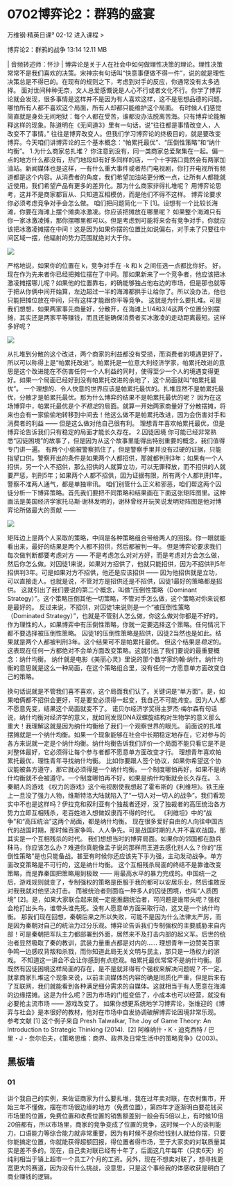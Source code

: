 # 0702博弈论2：群鸦的盛宴


万维钢·精英日课³
02-12
进入课程 >

博弈论2：群鸦的战争
13:14 12.11 MB

| 音频转述师：怀沙 |
博弈论是关于人在社会中如何做理性决策的理论。理性决策常常不是我们喜欢的决策。宋神宗有句话叫“快意事便做不得一件”，说的就是理性决策总是不得已的。在现有的规则之下，考虑到对手的反应，你通常没有太多选择。
面对世间种种无奈，文人总爱感慨说是人心不行或者文化不行。你学了博弈论就会发现，很多事情是这样并不是因为有人喜欢这样，这不是思想品德的问题。哪怕所有人都不喜欢这个局面，所有人却都只能维护这个局面。
有时候人们感觉简直就是身处无间地狱：每个人都在受苦，谁都没办法脱离苦海。只有博弈论能解释这样的现象。陈道明在《无间道3》里有一句话，说“往往都是事情改变人，人改变不了事情。”
往往是博弈改变人。但我们学习博弈论的终极目的，就是要改变博弈。今天咱们讲博弈论的三个基本概念：“帕累托最优”、“压倒性策略”和“纳什均衡”。
1.为什么商家总扎堆？
你注意到没有，同一类商家总爱聚集在一起。偏一点的地方什么都没有，热门地段却有好多同样的店，一个十字路口竟然会有两家加油站。新闻媒体也是这样，一有什么重大事件或者热门电视剧，你打开电视所有频道都是这个内容。从消费者的角度，我们希望加油站更分散一点，让所有人都能就近使用。我们希望产品有更多的差异化。那为什么商家非得扎堆呢？
用博弈论思考，这并不是商家都盲从、只知道互相模仿，而是他们不得不这样。
博弈论要求你必须考虑竞争对手会怎么做。
咱们把问题简化一下 [1]。设想有一个比较长海滩，你要在海滩上摆个摊卖冰激凌。你应该把摊放在哪里呢？
如果整个海滩只有你一家冰激凌摊，那你摆哪里都可以。但是考虑到可能将来会有竞争对手，你就应该把冰激凌摊摆在中间！这是因为如果你摆的位置比如说偏右，对手来了只要往中间区域一摆，他辐射的势力范围就绝对大于你。

![](https://raw.githubusercontent.com/dalong0514/selfstudy/master/图片链接/万维钢/2019199.jpg)

严格地说，如果你的位置在 k，竞争对手在 -k 和 k 之间任选一点都比你好。
好，现在作为先来者你已经把摊位摆在了中间。那如果新来了一个竞争者，他应该把冰激凌摊摆哪儿呢？如果他的位置靠右，的确能够独占他右边的市场，但是那也就等于把从你俩中间开始算，左边超过一半的海滩都拱手让给你了。所以没办法，他也只能把摊位放在中间，只有这样才能跟你平等竞争。
这就是为什么要扎堆。可是我们想想，如果两家事先商量好，分散开，在海滩上1/4和3/4这两个位置分别摆摊，其实还是两家平等赚钱，而且还能确保消费者买冰激凌的走动距离最短。这样多好呢？

![](https://raw.githubusercontent.com/dalong0514/selfstudy/master/图片链接/万维钢/2019200.jpg)

从扎堆到分散的这个改进，两个商家的利益都没有受损，而消费者的境遇更好了，所以可以称得上是“帕累托改进”。帕累托是一位意大利经济学家，帕累托改进的意思是这个改进能在不伤害任何一个人利益的同时，使得至少一个人的境遇变得更好。如果一个局面已经好到没有帕累托改进的余地了，这个局面就叫“帕累托最优”。
一个理想的、令人快意的世界应该是帕累托最优的。扎堆显然不是帕累托最优，分散才是帕累托最优。那为什么博弈的结果不是帕累托最优的呢？
因为在这场博弈中，帕累托最优是个*不稳定*的局面。就算一开始两家商量好了分散摆摊，将来也会有一家偷偷地转移到中间去！他这么做不是帕累托改进，因为会伤害对手和消费者的利益 —— 但是这么做对他自己很有利。
理想青年喜欢帕累托最优，但是博弈论告诉我们只有稳定的局面才能长久存在。
2.囚徒困境
你可能已经非常熟悉“囚徒困境”的故事了，但是因为从这个故事里能得出特别重要的概念，我们值得专门讲一遍。
有两个小偷被警察抓住了，但是警察手里并没有过硬的证据，只能指望口供。警察开出的条件是如果两个人都招供，那就都判刑3年；如果有一个人招供，另一个人不招供，那么招供的人就算立功，可以无罪释放，而不招供的人就要严惩，判刑5年；如果两个人都不招供，因为证据有限，所有两个人都判刑1年。警察不准两人通气，都是单独审讯。
咱们别管什么正义和邪恶，咱们帮这两个囚徒分析一下博弈策略。首先我们要把不同策略和结果画在下面这张矩阵图里。这种画法是美国经济学家托马斯·谢林发明的，谢林曾经开玩笑说发明矩阵图是他对博弈论所做最大的贡献 —— 

![](https://raw.githubusercontent.com/dalong0514/selfstudy/master/图片链接/万维钢/2019201.jpg)

矩阵边上是两个人采取的策略，中间是各种策略组合带给两人的回报。你一眼就能看出来，最好的结果是两个人都不招供，然后都被判一年。
但是博弈论要求我们每次做判断都要考虑对方 —— 不是考虑怎么对对方好，而是考虑对方会怎么做，然后你怎么做。对囚徒1来说，如果对方招供了，他就只能招供，因为不招供判5年招供判3年。可是如果对方不招供，他还是应该招供 —— 因为他招供就是立功，可以直接走人。也就是说，不管对方是招供还是不招供，囚徒1最好的策略都是招供。
这就引出了我们要说的第二个概念，叫做“压倒性策略（Dominant Strategy）”。这个策略压倒其他一切策略，不管对手怎么做，这个策略对你来说都是最好的。
反过来说，不招供，对囚徒1来说则是一个“被压倒性策略（Dominated Strategy）”，也就是不管别人怎么做，你这么做对你都是不好的。
作为理性的人，如果博弈中有压倒性策略，你就一定要选择这个策略。任何情况下都不要选择被压倒性策略。
囚徒1的压倒性策略是招供，囚徒2当然也是如此。结果就是两个人都被判刑3年。这个结果可不是帕累托最优。
但这个结果是*稳定*的。这表现在任何一方都绝对不会单方面改变策略。这就引出了我们要说的最重要概念：纳什均衡。
纳什就是电影《美丽心灵》里说的那个数学家约翰·纳什。纳什均衡的意思就是这么一种局面，在这个策略组合里，没有任何一方愿意单方面改变自己的策略。

换句话说就是不管我们喜不喜欢，这个局面我们认了。关键词是“单方面”。是，如果咱俩都不招供会更好，可是要变必须得一起变，我自己不可能*先*变。因为人人都不愿意先变，结果这个局面就变不了。
诺贝尔经济学奖得主罗杰·梅尔森有句话说，纳什均衡对经济学的意义，就如同发现DNA双螺旋结构对生物学的意义那么重大！我理解这就是因为纳什均衡给了我们一个观察世界的眼光。
前面说的扎堆摆摊就是一个纳什均衡。如果一个现象能够在社会中长期稳定地存在，它对参与的各方来说就一定是个纳什均衡。纳什均衡告诉我们评价一个局面不能只看它是不是对整体最好，它必须得让每个参与者都不愿意单方面改变才行。
理想青年喜欢帕累托最优，理性青年寻找纳什均衡。
比如你要跟人签个协议，如果你希望这个协议能被各方遵守，那它就必须得是一个纳什均衡。一个制度哪怕再好，如果不是纳什均衡就不会被遵守。一个制度哪怕再不好，如果是纳什均衡就会长久存在。
3.秦朝人的游戏
《权力的游戏》这个电视剧使我想起了霍布斯的《利维坦》。铁王座上一旦没了强力人物，维斯特洛大陆就陷入了“一切人对一切人的战争”。我们看现实中不也是这样吗？伊拉克和叙利亚有个独裁者还好，没了独裁者的高压统治各方势力立即互相残杀，老百姓进入想做奴隶而不得的时代。
《利维坦》中的“战争”和“高压统治”这两个局面，都是纳什均衡。
现在很多爱好自由的人向往中国古代的战国时期，那时候百家争鸣、人人争先。可是战国时期的人并不喜欢战国，那其实是一个互相残杀的时代。
我们想想当时的博弈局面。如果你的邻国都在励兵秣马，你应该怎么办？难道你真能像孟子说的那样用王道去感化别人么？你的“压倒性策略”是也只能备战。甚至有时候你还应该先下手为强，主动发动战争。单方面改变策略是不可行的，这是纳什均衡。
这个互相残杀局面的终结不是靠谁改变策略，而是靠秦国把策略用到极致 —— 用最高水平的暴力完成的。中国统一之后，游戏规则就变了，专制强权的策略是臣服于我的都可以安居乐业，然后谁敢反对我我就对他坚决打击。
而被统治者则面临一种多人的囚徒困境，也叫“人质困境” [2]。是，如果大家联合起来就一定能推翻统治者，可问题是谁带头呢？强权会枪打出头鸟，谁带头谁先死。没有人愿意单方面采取行动，这又是一个纳什均衡。
那我们现在回想，秦朝后来之所以失败，可能不是因为什么法律太严厉，而是因为秦朝对自己的统治力过分乐观。博弈论告诉我们专制强权的主要威胁来自内部！可是秦朝把军队主力都部署到外面，居然来不及打击内部的起义军。后世的统治者显然吸取了秦的教训，武装力量重点都是对内的……
理想青年一边赞美百家争鸣一边感叹背叛和杀戮，而你知道此局无关文明与民主，那只是一场权力的游戏。
不知道这一讲会不会让你感到有点悲观。帕累托最优常常不是纳什均衡。那既然有囚徒困境这样局面的存在，是不是就非得有个强权来解决问题呢？不一定。
就拿商家扎堆这个现象来说，以前主流媒体的内容的确是同质化严重，但是后来有了互联网，我们就能看到各种满足细分需求的自媒体。这就相当于有人愿意在海滩的边缘摆摊。这是为什么呢？因为市场的门槛变低了，小成本也可以经营，就没有必要抢主流市场 —— 游戏改变了。
如果你想更系统地学习博弈论，张维迎的《博弈与社会》是本很好的教材，他对在市场中自发协调破解博弈论困境非常乐观。
参考文献
[1] 这个例子来自 Presh Talwalkar, The Joy of Game Theory: An Introduction to Strategic Thinking (2014). 
[2] 阿维纳什・K・迪克西特 / 巴里・J・奈尔伯夫，《策略思维：商界、政界及日常生活中的策略竞争》(2003)。

## 黑板墙

### 01

讲个我自己的实例，来佐证商家为什么要扎堆，我在过年卖对联，在农村集市，开始三年不懂做，摆在市场很边缘的地方（免费位置），第四年才逐渐明白要花钱买市场里的位置，免费位置和收费位置的销售额差别一般会有5倍以上，有时候10倍20倍都有，所以市场里，商家的竞争变成了位置的竞争，这时候一个人的谈判能力，口语能力等综合能力就非常重要，因为有时候不是你给钱别人就给你摆，只要你能搞定位置，你就能获得超额回报，得位置者得市场，至于大家卖的对联质量其实是差不多的。现在，自己卖对联已经有十年了，后面这几年每年（只卖6天）的纯利相当于镇上超市一个员工7个月的工资。另外，现在不想卖对联了，想寻找更宽更大的赛道，因为没有什么挑战，没意思，只是这个事给我的体感收获是明白了商业赚钱的逻辑。


